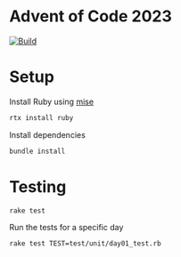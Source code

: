 # Advent of Code 2023

[![Build](https://github.com/Jaxwood/aoc2023/actions/workflows/ci.yaml/badge.svg?branch=main)](https://github.com/Jaxwood/aoc2023/actions/workflows/ci.yaml)

# Setup

Install Ruby using [mise](https://github.com/jdx/mise)

```sh
rtx install ruby
```
Install dependencies

```sh
bundle install
```

# Testing

```sh
rake test
```

Run the tests for a specific day

```sh
rake test TEST=test/unit/day01_test.rb
```
